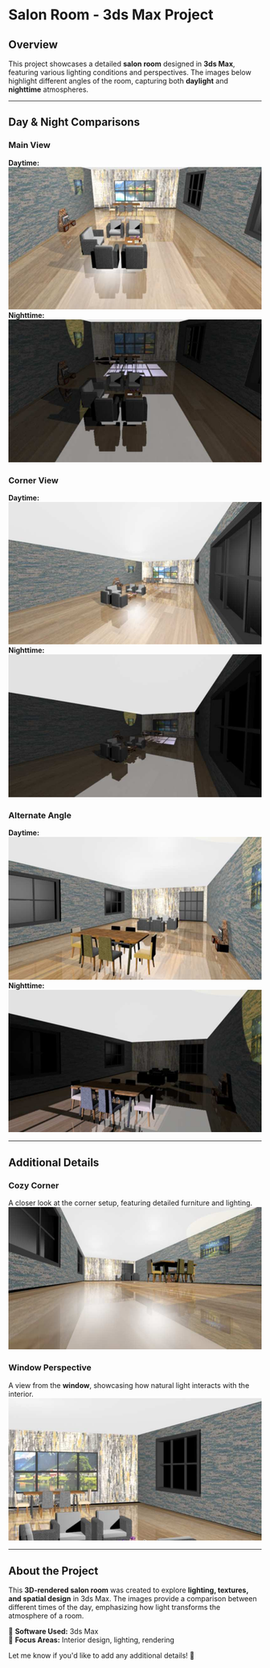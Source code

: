 # **Salon Room - 3ds Max Project**  

## **Overview**  
This project showcases a detailed **salon room** designed in **3ds Max**, featuring various lighting conditions and perspectives. The images below highlight different angles of the room, capturing both **daylight** and **nighttime** atmospheres.  

---

## **Day & Night Comparisons**  

### **Main View**  
**Daytime:**  
![Salon Day 1](images/day1.jpeg)  
**Nighttime:**  
![Salon Night 1](images/night1.jpeg)  

### **Corner View**  
**Daytime:**  
![Salon Day 2](images/day2.jpeg)  
**Nighttime:**  
![Salon Night 2](images/night2.jpeg)  

### **Alternate Angle**  
**Daytime:**  
![Salon Day 3](images/day3.jpeg)  
**Nighttime:**  
![Salon Night 3](images/night3.jpeg)  

---

## **Additional Details**  

### **Cozy Corner**  
A closer look at the corner setup, featuring detailed furniture and lighting.  
![Corner View](images/corner.jpeg)  

### **Window Perspective**  
A view from the **window**, showcasing how natural light interacts with the interior.  
![Window View](images/window.jpeg)  

---

## **About the Project**  
This **3D-rendered salon room** was created to explore **lighting, textures, and spatial design** in 3ds Max. The images provide a comparison between different times of the day, emphasizing how light transforms the atmosphere of a room.  

🔹 **Software Used:** 3ds Max  
🔹 **Focus Areas:** Interior design, lighting, rendering  

Let me know if you'd like to add any additional details! 🚀
